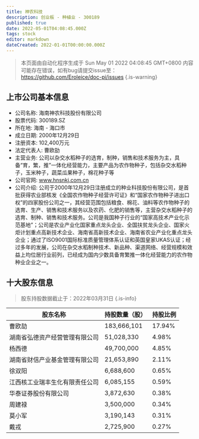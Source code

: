 ```yaml
---
title: 神农科技
description: 创业板 - 种植业 - 300189
published: true
date: 2022-05-01T04:08:45.000Z
tags: stock
editor: markdown
dateCreated: 2022-01-01T00:00:00.000Z
---
```


> 本页面由自动化程序生成于 Sun May 01 2022 04:08:45 GMT+0800
> 内容可能存在错误，如有bug请提交issue至：https://github.com/Eroleice/doc-pi/issues
{.is-warning}

## 上市公司基本信息
- 公司名称: 海南神农科技股份有限公司
- 股票代码: 300189.SZ
- 所在地: 海南 - 海口市
- 成立日期: 2000年12月29日
- 注册资本: 102,400万元
- 法定代表人: 曹欧劼
- 主营业务: 公司以杂交水稻种子的选育，制种，销售和技术服务为主，具备“育，繁，推”一体化经营能力，主要产品为农作物种子，包括杂交水稻种子，玉米种子，蔬菜瓜果种子，棉花种子等
- 公司官网: www.hnsnkj.com.cn
- 公司介绍: 公司于2000年12月29日注册成立的种业科技股份有限公司，是首批获得农业部核发《全国农作物种子经营许可证》和“国家农作物种子进出口权”的四家股份公司之一，其经营范围包括粮食、棉花、油料等农作物种子的选育、生产、销售和技术服务以及农药、化肥的销售等，主营杂交水稻种子的选育、制种、销售和技术服务。公司是我国种子行业的“国家高技术产业化示范基地”；公司是农业产业化国家重点龙头企业、全国扶贫龙头企业、国家火炬计划重点高新技术企业、海南省高新技术企业、海南省农业产业化重点龙头企业；通过了ISO9001国际标准质量管理体系认证和英国皇家UKAS认证；经过多年的发展，公司在杂交水稻制种技术、新品种、渠道网络、经营规模和效益上均位居行业前列，已经成为国内少数具备育繁推一体化经营能力的农作物种业企业之一。


## 十大股东信息
> 股东持股数据截止于：2022年03月31日
{.is-info}

| 股东名称 | 持股数量（股） | 持股比例 |
| --- | --- | --- |
| 曹欧劼 | 183,666,101 | 17.94% |
| 湖南省弘德资产经营管理有限公司 | 51,028,330 | 4.98% |
| 杨西德 | 49,700,000 | 4.85% |
| 湖南省财信产业基金管理有限公司 | 21,653,890 | 2.11% |
| 徐双阳 | 6,688,600 | 0.65% |
| 江西核工业瑞丰生化有限责任公司 | 6,085,155 | 0.59% |
| 华泰证券股份有限公司 | 3,872,630 | 0.38% |
| 周建禄 | 3,500,000 | 0.34% |
| 莫小军 | 3,190,143 | 0.31% |
| 戴戎 | 2,725,900 | 0.27% |




